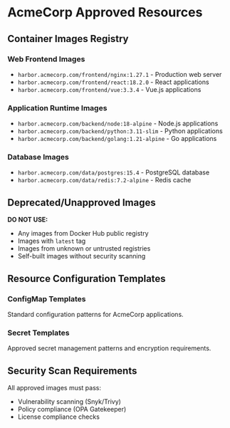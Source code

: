 # AcmeCorp Approved Resources

## Container Images Registry

### Web Frontend Images
- `harbor.acmecorp.com/frontend/nginx:1.27.1` - Production web server
- `harbor.acmecorp.com/frontend/react:18.2.0` - React applications
- `harbor.acmecorp.com/frontend/vue:3.3.4` - Vue.js applications

### Application Runtime Images
- `harbor.acmecorp.com/backend/node:18-alpine` - Node.js applications
- `harbor.acmecorp.com/backend/python:3.11-slim` - Python applications
- `harbor.acmecorp.com/backend/golang:1.21-alpine` - Go applications

### Database Images
- `harbor.acmecorp.com/data/postgres:15.4` - PostgreSQL database
- `harbor.acmecorp.com/data/redis:7.2-alpine` - Redis cache

## Deprecated/Unapproved Images

**DO NOT USE:**
- Any images from Docker Hub public registry
- Images with `latest` tag
- Images from unknown or untrusted registries
- Self-built images without security scanning

## Resource Configuration Templates

### ConfigMap Templates
Standard configuration patterns for AcmeCorp applications.

### Secret Templates  
Approved secret management patterns and encryption requirements.

## Security Scan Requirements

All approved images must pass:
- Vulnerability scanning (Snyk/Trivy)
- Policy compliance (OPA Gatekeeper)
- License compliance checks 